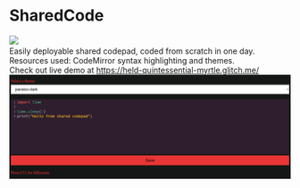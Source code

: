 # SharedCode
<img src='https://img.shields.io/badge/OpenSource-Share your code-green'><br />
Easily deployable shared codepad, coded from scratch in one day.
<br />
Resources used: CodeMirror syntax highlighting and themes.
<br />
Check out live demo at <a href='https://held-quintessential-myrtle.glitch.me/'>https://held-quintessential-myrtle.glitch.me/</a>
<img src='screen114105.png' />
